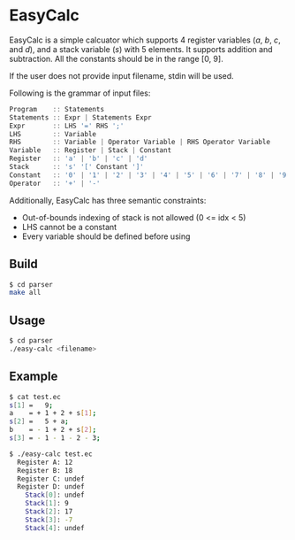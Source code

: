 # EasyCalc

EasyCalc is a simple calcuator which supports 4 register variables (_a_, _b_, _c_, and _d_), and a stack variable (_s_) with 5 elements. It supports addition and subtraction. All the constants should be in the range [0, 9].

If the user does not provide input filename, stdin will be used.

Following is the grammar of input files:

```c
Program    :: Statements
Statements :: Expr | Statements Expr
Expr       :: LHS '=' RHS ';'
LHS        :: Variable
RHS        :: Variable | Operator Variable | RHS Operator Variable
Variable   :: Register | Stack | Constant
Register   :: 'a' | 'b' | 'c' | 'd'
Stack      :: 's' '[' Constant ']'
Constant   :: '0' | '1' | '2' | '3' | '4' | '5' | '6' | '7' | '8' | '9'
Operator   :: '+' | '-'
```

Additionally, EasyCalc has three semantic constraints:

+ Out-of-bounds indexing of stack is not allowed (0 <= idx < 5) 
+ LHS cannot be a constant
+ Every variable should be defined before using


## Build

```bash
$ cd parser
make all
```

## Usage

```bash
$ cd parser
./easy-calc <filename>
```

## Example

```bash
$ cat test.ec
s[1] =   9;
a    = + 1 + 2 + s[1];
s[2] =   5 + a;
b    = - 1 + 2 + s[2];
s[3] = - 1 - 1 - 2 - 3;

$ ./easy-calc test.ec
  Register A: 12
  Register B: 18
  Register C: undef
  Register D: undef
    Stack[0]: undef
    Stack[1]: 9
    Stack[2]: 17
    Stack[3]: -7
    Stack[4]: undef
```
